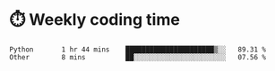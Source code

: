 
# :stopwatch: Weekly coding time
<!--START_SECTION:waka-->

```text
Python       1 hr 44 mins    ██████████████████████▒░░   89.31 %
Other        8 mins          ██░░░░░░░░░░░░░░░░░░░░░░░   07.56 %
```

<!--END_SECTION:waka-->


<!-- <p> <img src="https://github-readme-stats.vercel.app/api?username=cozgerest&show_icons=true&hide_border=false" />  </p> -->

